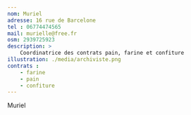 ```yaml
---
nom: Muriel
adresse: 16 rue de Barcelone
tel : 06774474565
mail: murielle@free.fr
osm: 2939725923
description: >
    Coordinatrice des contrats pain, farine et confiture
illustration: ./media/archiviste.png
contrats : 
    - farine
    - pain
    - confiture
---
```


Muriel